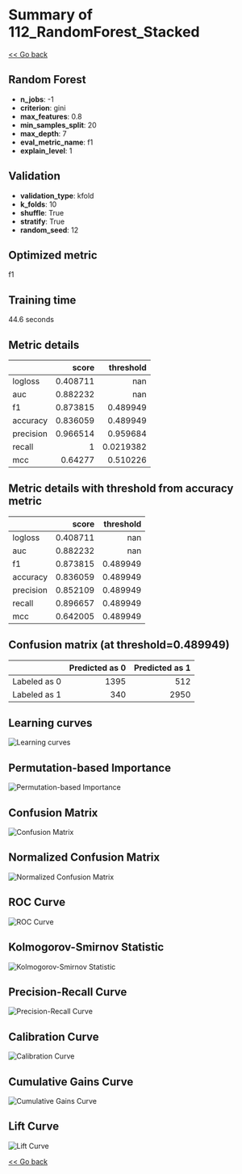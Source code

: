 # Summary of 112_RandomForest_Stacked

[<< Go back](../README.md)


## Random Forest
- **n_jobs**: -1
- **criterion**: gini
- **max_features**: 0.8
- **min_samples_split**: 20
- **max_depth**: 7
- **eval_metric_name**: f1
- **explain_level**: 1

## Validation
 - **validation_type**: kfold
 - **k_folds**: 10
 - **shuffle**: True
 - **stratify**: True
 - **random_seed**: 12

## Optimized metric
f1

## Training time

44.6 seconds

## Metric details
|           |    score |   threshold |
|:----------|---------:|------------:|
| logloss   | 0.408711 | nan         |
| auc       | 0.882232 | nan         |
| f1        | 0.873815 |   0.489949  |
| accuracy  | 0.836059 |   0.489949  |
| precision | 0.966514 |   0.959684  |
| recall    | 1        |   0.0219382 |
| mcc       | 0.64277  |   0.510226  |


## Metric details with threshold from accuracy metric
|           |    score |   threshold |
|:----------|---------:|------------:|
| logloss   | 0.408711 |  nan        |
| auc       | 0.882232 |  nan        |
| f1        | 0.873815 |    0.489949 |
| accuracy  | 0.836059 |    0.489949 |
| precision | 0.852109 |    0.489949 |
| recall    | 0.896657 |    0.489949 |
| mcc       | 0.642005 |    0.489949 |


## Confusion matrix (at threshold=0.489949)
|              |   Predicted as 0 |   Predicted as 1 |
|:-------------|-----------------:|-----------------:|
| Labeled as 0 |             1395 |              512 |
| Labeled as 1 |              340 |             2950 |

## Learning curves
![Learning curves](learning_curves.png)

## Permutation-based Importance
![Permutation-based Importance](permutation_importance.png)
## Confusion Matrix

![Confusion Matrix](confusion_matrix.png)


## Normalized Confusion Matrix

![Normalized Confusion Matrix](confusion_matrix_normalized.png)


## ROC Curve

![ROC Curve](roc_curve.png)


## Kolmogorov-Smirnov Statistic

![Kolmogorov-Smirnov Statistic](ks_statistic.png)


## Precision-Recall Curve

![Precision-Recall Curve](precision_recall_curve.png)


## Calibration Curve

![Calibration Curve](calibration_curve_curve.png)


## Cumulative Gains Curve

![Cumulative Gains Curve](cumulative_gains_curve.png)


## Lift Curve

![Lift Curve](lift_curve.png)



[<< Go back](../README.md)
